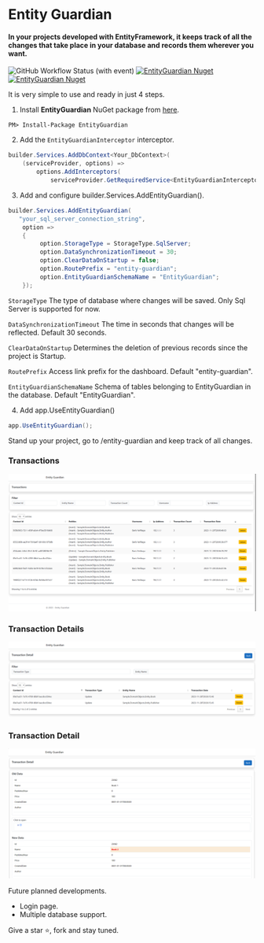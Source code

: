 # Entity Guardian

#### In your projects developed with EntityFramework, it keeps track of all the changes that take place in your database and records them wherever you want.

![GitHub Workflow Status (with event)](https://img.shields.io/github/actions/workflow/status/byerlikaya/EntityGuardian/dotnet.yml)
[![EntityGuardian Nuget](https://img.shields.io/nuget/v/EntityGuardian)](https://www.nuget.org/packages/EntityGuardian)
[![EntityGuardian Nuget](https://img.shields.io/nuget/dt/EntityGuardian)](https://www.nuget.org/packages/EntityGuardian)

It is very simple to use and ready in just 4 steps.

1. Install **EntityGuardian** NuGet package from [here](https://www.nuget.org/packages/EntityGuardian/).

````
PM> Install-Package EntityGuardian
````

2. Add the `EntityGuardianInterceptor` interceptor.

```csharp
builder.Services.AddDbContext<Your_DbContext>(
    (serviceProvider, options) =>
        options.AddInterceptors(
            serviceProvider.GetRequiredService<EntityGuardianInterceptor>()));
```

3. Add and configure builder.Services.AddEntityGuardian().

```csharp
builder.Services.AddEntityGuardian(
   "your_sql_server_connection_string",
    option =>
    {
         option.StorageType = StorageType.SqlServer;
         option.DataSynchronizationTimeout = 30;
         option.ClearDataOnStartup = false;
         option.RoutePrefix = "entity-guardian";
         option.EntityGuardianSchemaName = "EntityGuardian";
    });
```

`StorageType` The type of database where changes will be saved. Only Sql Server is supported for now.	

`DataSynchronizationTimeout` The time in seconds that changes will be reflected. Default 30 seconds.

`ClearDataOnStartup` Determines the deletion of previous records since the project is Startup.

`RoutePrefix` Access link prefix for the dashboard. Default "entity-guardian".

`EntityGuardianSchemaName` Schema of tables belonging to EntityGuardian in the database. Default "EntityGuardian".
	
4. Add app.UseEntityGuardian()

```csharp
app.UseEntityGuardian();
```


Stand up your project, go to /entity-guardian and keep track of all changes.

### Transactions
![1](https://github.com/byerlikaya/EntityGuardian/blob/main/src/EntityGuardian/Dashboard/wwwroot/img/transactions.png)

### Transaction Details
![2](https://github.com/byerlikaya/EntityGuardian/blob/main/src/EntityGuardian/Dashboard/wwwroot/img/transaction-details.png)

### Transaction Detail
![3](https://github.com/byerlikaya/EntityGuardian/blob/main/src/EntityGuardian/Dashboard/wwwroot/img/transaction-detail.png)

Future planned developments.

* Login page.
* Multiple database support.

Give a star ⭐, fork and stay tuned.
